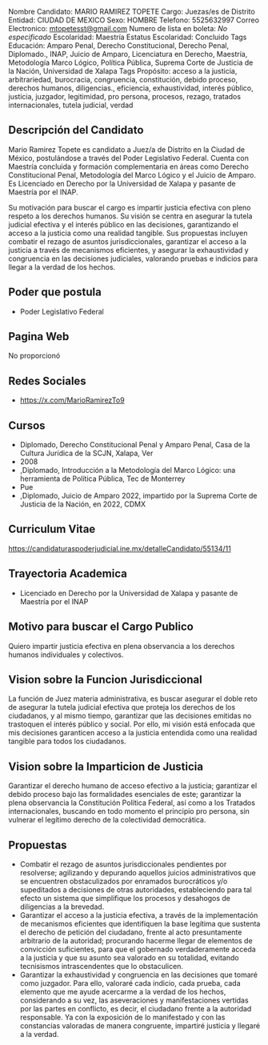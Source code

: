Nombre Candidato: MARIO RAMIREZ TOPETE
Cargo: Juezas/es de Distrito
Entidad: CIUDAD DE MEXICO
Sexo: HOMBRE
Telefono: 5525632997
Correo Electronico: mtopetesst@gmail.com
Numero de lista en boleta: *No especificado*
Escolaridad: Maestría
Estatus Escolaridad: Concluido
Tags Educación: Amparo Penal, Derecho Constitucional, Derecho Penal, Diplomado., INAP, Juicio de Amparo, Licenciatura en Derecho, Maestría, Metodología Marco Lógico, Política Pública, Suprema Corte de Justicia de la Nación, Universidad de Xalapa
Tags Propósito: acceso a la justicia, arbitrariedad, burocracia, congruencia, constitución, debido proceso, derechos humanos, diligencias., eficiencia, exhaustividad, interés público, justicia, juzgador, legitimidad, pro persona, procesos, rezago, tratados internacionales, tutela judicial, verdad


## Descripción del Candidato 

Mario Ramirez Topete es candidato a Juez/a de Distrito en la Ciudad de México, postulándose a través del Poder Legislativo Federal. Cuenta con Maestría concluida y formación complementaria en áreas como Derecho Constitucional Penal, Metodología del Marco Lógico y el Juicio de Amparo. Es Licenciado en Derecho por la Universidad de Xalapa y pasante de Maestría por el INAP.

Su motivación para buscar el cargo es impartir justicia efectiva con pleno respeto a los derechos humanos. Su visión se centra en asegurar la tutela judicial efectiva y el interés público en las decisiones, garantizando el acceso a la justicia como una realidad tangible. Sus propuestas incluyen combatir el rezago de asuntos jurisdiccionales, garantizar el acceso a la justicia a través de mecanismos eficientes, y asegurar la exhaustividad y congruencia en las decisiones judiciales, valorando pruebas e indicios para llegar a la verdad de los hechos.


## Poder que postula

- Poder Legislativo Federal


## Pagina Web

No proporcionó


## Redes Sociales

- https://x.com/MarioRamirezTo9


## Cursos

- Diplomado, Derecho Constitucional Penal y Amparo Penal, Casa de la Cultura Jurídica de la SCJN, Xalapa, Ver
- 2008
- ,Diplomado, Introducción a la Metodología del Marco Lógico: una herramienta de Política Pública, Tec de Monterrey
- Pue
- ,Diplomado, Juicio de Amparo 2022, impartido por la Suprema Corte de Justicia de la Nación, en 2022, CDMX


## Curriculum Vitae

https://candidaturaspoderjudicial.ine.mx/detalleCandidato/55134/11


## Trayectoria Academica

- Licenciado en Derecho por la Universidad de Xalapa y pasante de Maestría por el INAP


## Motivo para buscar el Cargo Publico

Quiero impartir justicia efectiva en plena observancia a los derechos humanos individuales y colectivos.


## Vision sobre la Funcion Jurisdiccional

La función de Juez materia administrativa, es buscar asegurar el doble reto de asegurar la tutela judicial efectiva que proteja los derechos de los ciudadanos, y al mismo tiempo, garantizar que las decisiones emitidas no trastoquen el interés público y social. Por ello, mi visión está enfocada que mis decisiones garanticen acceso a la justicia entendida como una realidad tangible para todos los ciudadanos.


## Vision sobre la Imparticion de Justicia

Garantizar el derecho humano de acceso efectivo a la justicia; garantizar el debido proceso bajo las formalidades esenciales de este; garantizar la plena observancia la Constitución Política Federal, así como a los Tratados internacionales, buscando en todo momento el principio pro persona, sin vulnerar el legítimo derecho de la colectividad democrática.


## Propuestas

- Combatir el rezago de asuntos jurisdiccionales pendientes por resolverse; agilizando y depurando aquellos juicios administrativos que se encuentren obstaculizados por enramados burocráticos y/o supeditados a decisiones de otras autoridades, estableciendo para tal efecto un sistema que simplifique los procesos y desahogos de diligencias a la brevedad.
- Garantizar el acceso a la justicia efectiva, a través de la implementación de mecanismos eficientes que identifiquen la base legítima que sustenta el derecho de petición del ciudadano, frente al acto presuntamente arbitrario de la autoridad; procurando hacerme llegar de elementos de convicción suficientes, para que el gobernado verdaderamente acceda a la justicia y que su asunto sea valorado en su totalidad, evitando tecnisismos intrascendentes que lo obstaculicen.
- Garantizar la exhaustividad y congruencia en las decisiones que tomaré como juzgador. Para ello, valoraré cada indicio, cada prueba, cada elemento que me ayude acercarme a la verdad de los hechos, considerando a su vez, las aseveraciones y manifestaciones vertidas por las partes en conflicto, es decir, el ciudadano frente a la autoridad responsable. Ya con la exposición de lo manifestado y con las constancias valoradas de manera congruente, impartiré justicia y llegaré a la verdad.

